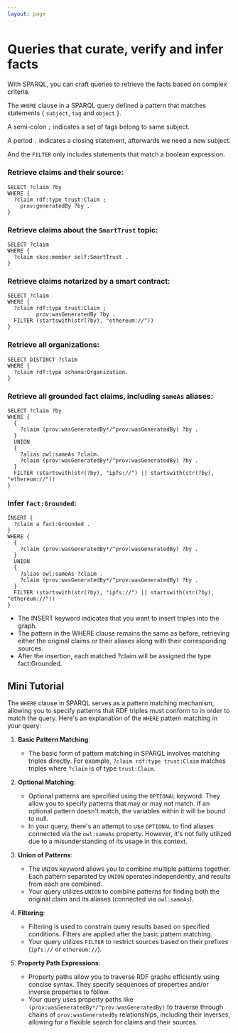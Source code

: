 ```yaml
---
layout: page
---
```

# Queries that curate, verify and infer facts

With SPARQL, you can craft queries to retrieve the facts based on complex criteria.

The `WHERE` clause in a SPARQL query defined a pattern that matches statements { `subject`, `tag` and `object` }.

A semi-colon `;` indicates a set of tags belong to same subject. 

A period `.` indicates a closing statement, afterwards we need a new subject.

And the `FILTER` only includes statements that match a boolean expression.

### Retrieve claims and their source:

```sparql
SELECT ?claim ?by
WHERE {
  ?claim rdf:type trust:Claim ;
    prov:generatedBy ?by .
}
```

### Retrieve claims about the `SmartTrust` topic:

```sparql
SELECT ?claim
WHERE {
  ?claim skos:member self:SmartTrust .
}
```

### Retrieve claims notarized by a smart contract:

```sparql
SELECT ?claim
WHERE {
  ?claim rdf:type trust:Claim ;
         prov:wasGeneratedBy ?by .
  FILTER (startswith(str(?by), "ethereum://"))
}
```

### Retrieve all organizations:

```sparql
SELECT DISTINCT ?claim
WHERE {
  ?claim rdf:type schema:Organization.
}
```

### Retrieve all grounded fact claims, including `sameAs` aliases:

```sparql
SELECT ?claim ?by
WHERE {
  {
    ?claim (prov:wasGeneratedBy*/^prov:wasGeneratedBy) ?by .
  }
  UNION
  {
    ?alias owl:sameAs ?claim.
    ?claim (prov:wasGeneratedBy*/^prov:wasGeneratedBy) ?by .
  }
  FILTER (startswith(str(?by), "ipfs://") || startswith(str(?by), "ethereum://"))
}
```

### Infer `fact:Grounded`:

```sparql
INSERT {
  ?claim a fact:Grounded .
}
WHERE {
  {
    ?claim (prov:wasGeneratedBy*/^prov:wasGeneratedBy) ?by .
  }
  UNION
  {
    ?alias owl:sameAs ?claim .
    ?claim (prov:wasGeneratedBy*/^prov:wasGeneratedBy) ?by .
  }
  FILTER (startswith(str(?by), "ipfs://") || startswith(str(?by), "ethereum://"))
}
```

- The INSERT keyword indicates that you want to insert triples into the graph.
- The pattern in the WHERE clause remains the same as before, retrieving either the original claims or their aliases along with their corresponding sources.
- After the insertion, each matched ?claim will be assigned the type fact:Grounded.

## Mini Tutorial

The `WHERE` clause in SPARQL serves as a pattern matching mechanism, allowing you to specify patterns that RDF triples must conform to in order to match the query. Here's an explanation of the `WHERE` pattern matching in your query:

1. **Basic Pattern Matching**:
   - The basic form of pattern matching in SPARQL involves matching triples directly. For example, `?claim rdf:type trust:Claim` matches triples where `?claim` is of type `trust:Claim`.

2. **Optional Matching**:
   - Optional patterns are specified using the `OPTIONAL` keyword. They allow you to specify patterns that may or may not match. If an optional pattern doesn't match, the variables within it will be bound to null.
   - In your query, there's an attempt to use `OPTIONAL` to find aliases connected via the `owl:sameAs` property. However, it's not fully utilized due to a misunderstanding of its usage in this context.

3. **Union of Patterns**:
   - The `UNION` keyword allows you to combine multiple patterns together. Each pattern separated by `UNION` operates independently, and results from each are combined.
   - Your query utilizes `UNION` to combine patterns for finding both the original claim and its aliases (connected via `owl:sameAs`).

4. **Filtering**:
   - Filtering is used to constrain query results based on specified conditions. Filters are applied after the basic pattern matching.
   - Your query utilizes `FILTER` to restrict sources based on their prefixes (`ipfs://` or `ethereum://`).

5. **Property Path Expressions**:
   - Property paths allow you to traverse RDF graphs efficiently using concise syntax. They specify sequences of properties and/or inverse properties to follow.
   - Your query uses property paths like `(prov:wasGeneratedBy*/^prov:wasGeneratedBy)` to traverse through chains of `prov:wasGeneratedBy` relationships, including their inverses, allowing for a flexible search for claims and their sources.

